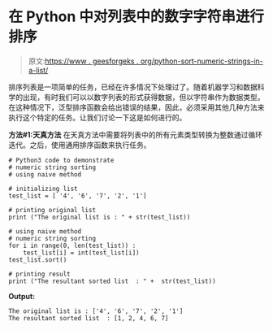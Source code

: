 # 在 Python 中对列表中的数字字符串进行排序

> 原文:[https://www . geesforgeks . org/python-sort-numeric-strings-in-a-list/](https://www.geeksforgeeks.org/python-sort-numeric-strings-in-a-list/)

排序列表是一项简单的任务，已经在许多情况下处理过了。随着机器学习和数据科学的出现，有时我们可以以数字列表的形式获得数据，但以字符串作为数据类型。在这种情况下，泛型排序函数会给出错误的结果，因此，必须采用其他几种方法来执行这个特定的任务。让我们讨论一下这是如何进行的。

**方法#1:天真方法**
在天真方法中需要将列表中的所有元素类型转换为整数通过循环迭代。之后，使用通用排序函数来执行任务。

```
# Python3 code to demonstrate 
# numeric string sorting
# using naive method 

# initializing list 
test_list = [ '4', '6', '7', '2', '1']

# printing original list 
print ("The original list is : " + str(test_list))

# using naive method 
# numeric string sorting
for i in range(0, len(test_list)) :
    test_list[i] = int(test_list[i])
test_list.sort()

# printing result
print ("The resultant sorted list  : " +  str(test_list))
```

**Output:**

```
The original list is : ['4', '6', '7', '2', '1']
The resultant sorted list  : [1, 2, 4, 6, 7]

```